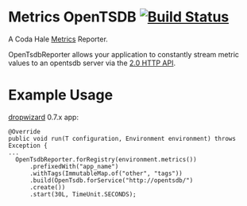 Metrics OpenTSDB  [![Build Status](https://travis-ci.org/sps/metrics-opentsdb.png?branch=master)](https://travis-ci.org/sps/metrics-opentsdb)
================
A Coda Hale [Metrics](http://metrics.codahale.com/) Reporter.

OpenTsdbReporter allows your application to constantly stream metric values to an opentsdb server
via the [2.0 HTTP API](http://opentsdb.net/docs/build/html/api_http/index.html).

Example Usage
===========

[dropwizard](http://dropwizard.io/) 0.7.x app:

    @Override
    public void run(T configuration, Environment environment) throws Exception {
    ...
      OpenTsdbReporter.forRegistry(environment.metrics())
          .prefixedWith("app_name")
          .withTags(ImmutableMap.of("other", "tags"))
          .build(OpenTsdb.forService("http://opentsdb/")
          .create())
          .start(30L, TimeUnit.SECONDS);



